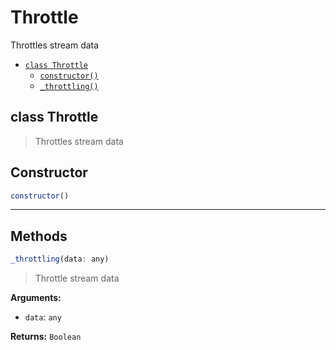 # Throttle

Throttles stream data


- [`class Throttle`](#class-throttle)
  - [`constructor()`](#throttle-constructor-constructor)
  - [`_throttling()`](#throttle-method-_throttling)


<a id="class-throttle"></a><h2>class Throttle</h2>
> Throttles stream data

<h2>Constructor</h2>

``` javascript
constructor()
```
<a id="throttle-constructor-constructor"></a>


---
<h2>Methods</h2>
<a id="throttle-method-_throttling"></a>

``` javascript
_throttling(data: any)
```

> Throttle stream data


**Arguments:**

- `data`: `any`

**Returns:** `Boolean`



